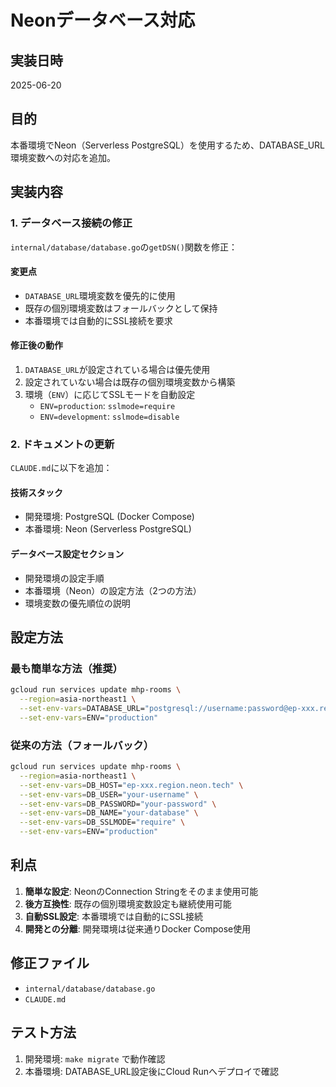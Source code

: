 # Neonデータベース対応

## 実装日時
2025-06-20

## 目的
本番環境でNeon（Serverless PostgreSQL）を使用するため、DATABASE_URL環境変数への対応を追加。

## 実装内容

### 1. データベース接続の修正
`internal/database/database.go`の`getDSN()`関数を修正：

#### 変更点
- `DATABASE_URL`環境変数を優先的に使用
- 既存の個別環境変数はフォールバックとして保持
- 本番環境では自動的にSSL接続を要求

#### 修正後の動作
1. `DATABASE_URL`が設定されている場合は優先使用
2. 設定されていない場合は既存の個別環境変数から構築
3. 環境（`ENV`）に応じてSSLモードを自動設定
   - `ENV=production`: `sslmode=require`
   - `ENV=development`: `sslmode=disable`

### 2. ドキュメントの更新
`CLAUDE.md`に以下を追加：

#### 技術スタック
- 開発環境: PostgreSQL (Docker Compose)
- 本番環境: Neon (Serverless PostgreSQL)

#### データベース設定セクション
- 開発環境の設定手順
- 本番環境（Neon）の設定方法（2つの方法）
- 環境変数の優先順位の説明

## 設定方法

### 最も簡単な方法（推奨）
```bash
gcloud run services update mhp-rooms \
  --region=asia-northeast1 \
  --set-env-vars=DATABASE_URL="postgresql://username:password@ep-xxx.region.neon.tech/database?sslmode=require" \
  --set-env-vars=ENV="production"
```

### 従来の方法（フォールバック）
```bash
gcloud run services update mhp-rooms \
  --region=asia-northeast1 \
  --set-env-vars=DB_HOST="ep-xxx.region.neon.tech" \
  --set-env-vars=DB_USER="your-username" \
  --set-env-vars=DB_PASSWORD="your-password" \
  --set-env-vars=DB_NAME="your-database" \
  --set-env-vars=DB_SSLMODE="require" \
  --set-env-vars=ENV="production"
```

## 利点

1. **簡単な設定**: NeonのConnection Stringをそのまま使用可能
2. **後方互換性**: 既存の個別環境変数設定も継続使用可能
3. **自動SSL設定**: 本番環境では自動的にSSL接続
4. **開発との分離**: 開発環境は従来通りDocker Compose使用

## 修正ファイル
- `internal/database/database.go`
- `CLAUDE.md`

## テスト方法
1. 開発環境: `make migrate` で動作確認
2. 本番環境: DATABASE_URL設定後にCloud Runへデプロイで確認